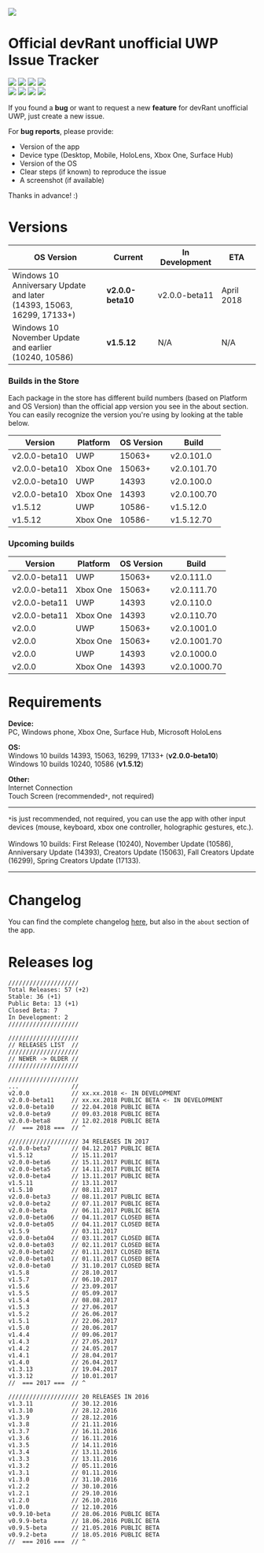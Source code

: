 ![](https://jakubsteplowski.com/other/devRant-Unofficial-2017Logo-black-100x100-transp.png)
# Official devRant unofficial UWP Issue Tracker
![](https://img.shields.io/badge/Open-17-28a745.svg?style=flat) ![](https://img.shields.io/badge/Requested_Features-11-5319e7.svg?style=flat) ![](https://img.shields.io/badge/Requested_Improvements-3-7ae13f.svg?style=flat) ![](https://img.shields.io/badge/Reported_Bugs-3-b60205.svg?style=flat) <br>
![](https://img.shields.io/badge/Closed-31-cb2431.svg?style=flat) ![](https://img.shields.io/badge/Implemented_Features-9-5319e7.svg?style=flat) ![](https://img.shields.io/badge/Implemented_Improvements-2-7ae13f.svg?style=flat)  ![](https://img.shields.io/badge/Fixed_Bugs-11-b60205.svg?style=flat)

If you found a **bug** or want to request a new **feature** for devRant unofficial UWP, just create a new issue.

For **bug reports**, please provide:
- Version of the app
- Device type (Desktop, Mobile, HoloLens, Xbox One, Surface Hub)
- Version of the OS
- Clear steps (if known) to reproduce the issue
- A screenshot (if available)

Thanks in advance! :)

# Versions

OS Version | Current | In Development | ETA
------------ | ------------ | ------------- | -------------
Windows 10 Anniversary Update<br>and later<br>(14393, 15063, 16299, 17133+) | **v2.0.0-beta10** | v2.0.0-beta11 | April 2018
Windows 10 November Update<br>and earlier<br>(10240, 10586) | **v1.5.12** | N/A | N/A

### Builds in the Store

Each package in the store has different build numbers (based on Platform and OS Version) than the official app version you see in the about section.<br>
You can easily recognize the version you're using by looking at the table below.

Version | Platform | OS Version | Build
------------ | ------------ | ------------ | ------------
v2.0.0-beta10 | UWP | 15063+ | v2.0.101.0
v2.0.0-beta10 | Xbox One | 15063+ | v2.0.101.70
v2.0.0-beta10 | UWP | 14393 | v2.0.100.0
v2.0.0-beta10 | Xbox One | 14393 | v2.0.100.70
v1.5.12 | UWP | 10586- | v1.5.12.0
v1.5.12 | Xbox One | 10586- | v1.5.12.70

### Upcoming builds

Version | Platform | OS Version | Build
------------ | ------------ | ------------ | ------------
v2.0.0-beta11 | UWP | 15063+ | v2.0.111.0
v2.0.0-beta11 | Xbox One | 15063+ | v2.0.111.70
v2.0.0-beta11 | UWP | 14393 | v2.0.110.0
v2.0.0-beta11 | Xbox One | 14393 | v2.0.110.70
v2.0.0 | UWP | 15063+ | v2.0.1001.0
v2.0.0 | Xbox One | 15063+ | v2.0.1001.70
v2.0.0 | UWP | 14393 | v2.0.1000.0
v2.0.0 | Xbox One | 14393 | v2.0.1000.70

# Requirements

**Device:**<br>
PC, Windows phone, Xbox One, Surface Hub, Microsoft HoloLens

**OS:**<br>
Windows 10 builds 14393, 15063, 16299, 17133+ (**v2.0.0-beta10**)<br>
Windows 10 builds 10240, 10586 (**v1.5.12**)<br>

**Other:**<br>
Internet Connection<br>
Touch Screen (recommended`*`, not required)<br>

***

`*`is just recommended, not required, you can use the app with other input devices (mouse, keyboard, xbox one controller, holographic gestures, etc.).<br><br>
Windows 10 builds: First Release (10240), November Update (10586), Anniversary Update (14393), Creators Update (15063), Fall Creators Update (16299), Spring Creators Update (17133).

***

# Changelog

You can find the complete changelog [here](https://jakubsteplowski.com/en/apps/devRantUnofficial/release-notes/), but also in the `about` section of the app.

# Releases log
```
////////////////////
Total Releases: 57 (+2)
Stable: 36 (+1)
Public Beta: 13 (+1)
Closed Beta: 7
In Development: 2
////////////////////

////////////////////
// RELEASES LIST  //
////////////////////
// NEWER -> OLDER //
////////////////////

//////////////////// 
...               //
v2.0.0            // xx.xx.2018 <- IN DEVELOPMENT
v2.0.0-beta11     // xx.xx.2018 PUBLIC BETA <- IN DEVELOPMENT
v2.0.0-beta10     // 22.04.2018 PUBLIC BETA
v2.0.0-beta9      // 09.03.2018 PUBLIC BETA
v2.0.0-beta8      // 12.02.2018 PUBLIC BETA
//  === 2018 ===  // ^

//////////////////// 34 RELEASES IN 2017
v2.0.0-beta7      // 04.12.2017 PUBLIC BETA
v1.5.12           // 15.11.2017
v2.0.0-beta6      // 15.11.2017 PUBLIC BETA
v2.0.0-beta5      // 14.11.2017 PUBLIC BETA
v2.0.0-beta4      // 13.11.2017 PUBLIC BETA
v1.5.11           // 13.11.2017
v1.5.10           // 08.11.2017
v2.0.0-beta3      // 08.11.2017 PUBLIC BETA
v2.0.0-beta2      // 07.11.2017 PUBLIC BETA
v2.0.0-beta       // 06.11.2017 PUBLIC BETA
v2.0.0-beta06     // 04.11.2017 CLOSED BETA
v2.0.0-beta05     // 04.11.2017 CLOSED BETA
v1.5.9            // 03.11.2017
v2.0.0-beta04     // 03.11.2017 CLOSED BETA
v2.0.0-beta03     // 02.11.2017 CLOSED BETA
v2.0.0-beta02     // 01.11.2017 CLOSED BETA
v2.0.0-beta01     // 01.11.2017 CLOSED BETA
v2.0.0-beta0      // 31.10.2017 CLOSED BETA
v1.5.8            // 28.10.2017
v1.5.7            // 06.10.2017
v1.5.6            // 23.09.2017
v1.5.5            // 05.09.2017
v1.5.4            // 08.08.2017
v1.5.3            // 27.06.2017
v1.5.2            // 26.06.2017
v1.5.1            // 22.06.2017
v1.5.0            // 20.06.2017
v1.4.4            // 09.06.2017
v1.4.3            // 27.05.2017
v1.4.2            // 24.05.2017
v1.4.1            // 28.04.2017
v1.4.0            // 26.04.2017
v1.3.13           // 19.04.2017
v1.3.12           // 10.01.2017
//  === 2017 ===  // ^

//////////////////// 20 RELEASES IN 2016
v1.3.11           // 30.12.2016
v1.3.10           // 28.12.2016
v1.3.9            // 28.12.2016
v1.3.8            // 21.11.2016
v1.3.7            // 16.11.2016
v1.3.6            // 16.11.2016
v1.3.5            // 14.11.2016
v1.3.4            // 13.11.2016
v1.3.3            // 13.11.2016
v1.3.2            // 05.11.2016
v1.3.1            // 01.11.2016
v1.3.0            // 31.10.2016
v1.2.2            // 30.10.2016
v1.2.1            // 29.10.2016
v1.2.0            // 26.10.2016
v1.0.0            // 12.10.2016
v0.9.10-beta      // 28.06.2016 PUBLIC BETA
v0.9.9-beta       // 18.06.2016 PUBLIC BETA
v0.9.5-beta       // 21.05.2016 PUBLIC BETA
v0.9.2-beta       // 18.05.2016 PUBLIC BETA
//  === 2016 ===  // ^
```
